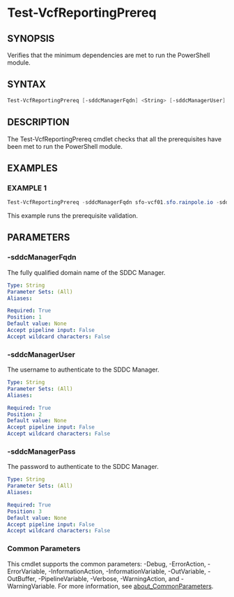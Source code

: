 # Test-VcfReportingPrereq

## SYNOPSIS

Verifies that the minimum dependencies are met to run the PowerShell module.

## SYNTAX

```powershell
Test-VcfReportingPrereq [-sddcManagerFqdn] <String> [-sddcManagerUser] <String> [-sddcManagerPass] <String> [<CommonParameters>]
```

## DESCRIPTION

The Test-VcfReportingPrereq cmdlet checks that all the prerequisites have been met to run the PowerShell module.

## EXAMPLES

### EXAMPLE 1

```powershell
Test-VcfReportingPrereq -sddcManagerFqdn sfo-vcf01.sfo.rainpole.io -sddcManagerUser admin@local -sddcManagerPass VMw@re1!VMw@re1!
```

This example runs the prerequisite validation.

## PARAMETERS

### -sddcManagerFqdn

The fully qualified domain name of the SDDC Manager.

```yaml
Type: String
Parameter Sets: (All)
Aliases:

Required: True
Position: 1
Default value: None
Accept pipeline input: False
Accept wildcard characters: False
```

### -sddcManagerUser

The username to authenticate to the SDDC Manager.

```yaml
Type: String
Parameter Sets: (All)
Aliases:

Required: True
Position: 2
Default value: None
Accept pipeline input: False
Accept wildcard characters: False
```

### -sddcManagerPass

The password to authenticate to the SDDC Manager.

```yaml
Type: String
Parameter Sets: (All)
Aliases:

Required: True
Position: 3
Default value: None
Accept pipeline input: False
Accept wildcard characters: False
```

### Common Parameters

This cmdlet supports the common parameters: -Debug, -ErrorAction, -ErrorVariable, -InformationAction, -InformationVariable, -OutVariable, -OutBuffer, -PipelineVariable, -Verbose, -WarningAction, and -WarningVariable. For more information, see [about_CommonParameters](http://go.microsoft.com/fwlink/?LinkID=113216).
